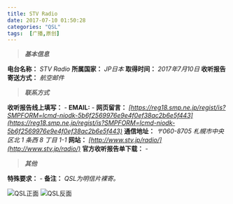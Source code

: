 ```yaml
---
title: STV Radio
date: 2017-07-10 01:50:28
categories: "QSL"
tags:  [广播,原创]
---
```

> ***基本信息***

**电台名称：** *STV Radio*
**所属国家：** *JP日本*
**取得时间：** *2017年7月10日*
**收听报告寄送方式：** *航空邮件*

<!--more-->

> ***联系方式***

**收听报告线上填写：** *-*
**EMAIL:** *-*
**网页留言：** *[https://reg18.smp.ne.jp/regist/is?SMPFORM=lcmd-niodk-5b6f2569976e9e4f0ef38ac2b6e5f443](https://reg18.smp.ne.jp/regist/is?SMPFORM=lcmd-niodk-5b6f2569976e9e4f0ef38ac2b6e5f443)*
**通信地址：** *〒060-8705 札幌市中央区北 1 条西 8 丁目 1-1*
**网站：** *[http://www.stv.jp/radio/](http://www.stv.jp/radio/)*
**官方收听报告单下载：** *-*

> ***其他***

**特殊要求：** *-*
**备注：** *QSL为明信片裸寄。*

![QSL正面](https://cdn-image.ibcl.us/QSL-STVRadio_20170710/1.jpg "QSL正面")
![QSL反面](https://cdn-image.ibcl.us/QSL-STVRadio_20170710/2.png "QSL反面")